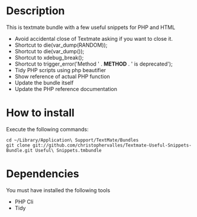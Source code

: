 Description
===============

This is textmate bundle with a few useful snippets for PHP and HTML

* Avoid accidental close of Textmate asking if you want to close it.
* Shortcut to die(var_dump(RANDOM));
* Shortcut to die(var_dump());
* Shortcut to xdebug_break();
* Shortcut to trigger_error('Method ' . __METHOD__ . ' is deprecated');
* Tidy PHP scripts using php beautifier
* Show reference of actual PHP function
* Update the bundle itself
* Update the PHP reference documentation


How to install
==============

Execute the following commands:

    cd ~/Library/Application\ Support/TextMate/Bundles
    git clone git://github.com/christophervalles/Textmate-Useful-Snippets-Bundle.git Useful\ Snippets.tmbundle

Dependencies
============

You must have installed the following tools

* PHP Cli
* Tidy